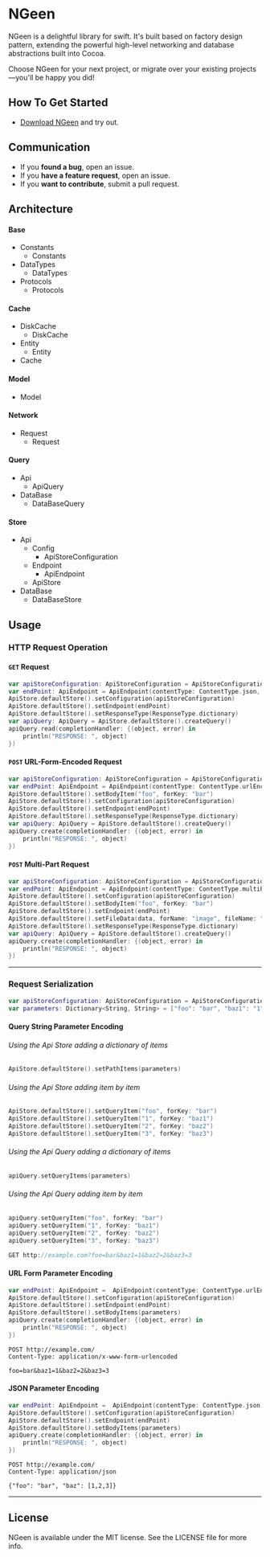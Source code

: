 NGeen
=====

NGeen is a delightful library for swift. It's built based on factory design pattern, extending the powerful high-level networking and database abstractions built into Cocoa.

Choose NGeen for your next project, or migrate over your existing projects—you'll be happy you did!

## How To Get Started

- [Download NGeen](https://github.com/NGeenLibraries/NGeen/archive/master.zip) and try out.

## Communication

- If you **found a bug**, open an issue.
- If you **have a feature request**, open an issue.
- If you **want to contribute**, submit a pull request.

## Architecture

#### Base
- Constants
	- Constants
- DataTypes
	- DataTypes
- Protocols
	- Protocols	

#### Cache
- DiskCache
	- DiskCache
- Entity
	- Entity
- Cache

#### Model

- Model

#### Network
- Request	
	- Request

#### Query
- Api	
	- ApiQuery
- DataBase	
	- DataBaseQuery

#### Store
- Api	
	- Config
		- ApiStoreConfiguration	
	- Endpoint
		- ApiEndpoint
	- ApiStore
- DataBase	
	- DataBaseStore

## Usage

### HTTP Request Operation 

#### `GET` Request

```swift 
var apiStoreConfiguration: ApiStoreConfiguration = ApiStoreConfiguration(headers: headers, host: "example.com", httpProtocol: "http")
var endPoint: ApiEndpoint = ApiEndpoint(contentType: ContentType.json, httpMethod: HttpMethod.get, path: "resources.json")
ApiStore.defaultStore().setConfiguration(apiStoreConfiguration)
ApiStore.defaultStore().setEndpoint(endPoint)
ApiStore.defaultStore().setResponseType(ResponseType.dictionary)
var apiQuery: ApiQuery = ApiStore.defaultStore().createQuery()
apiQuery.read(completionHandler: {(object, error) in
	println("RESPONSE: ", object)
})
```

#### `POST` URL-Form-Encoded Request

```swift
var apiStoreConfiguration: ApiStoreConfiguration = ApiStoreConfiguration(headers: headers, host: "example.com", httpProtocol: "http")
var endPoint: ApiEndpoint = ApiEndpoint(contentType: ContentType.urlEnconded, httpMethod: HttpMethod.post, path: "resources.json")
ApiStore.defaultStore().setBodyItem("foo", forKey: "bar")
ApiStore.defaultStore().setConfiguration(apiStoreConfiguration)
ApiStore.defaultStore().setEndpoint(endPoint)
ApiStore.defaultStore().setResponseType(ResponseType.dictionary)
var apiQuery: ApiQuery = ApiStore.defaultStore().createQuery()
apiQuery.create(completionHandler: {(object, error) in
	println("RESPONSE: ", object)
})
```

#### `POST` Multi-Part Request

```swift
var apiStoreConfiguration: ApiStoreConfiguration = ApiStoreConfiguration(headers: headers, host: "example.com", httpProtocol: "http")
var endPoint: ApiEndpoint = ApiEndpoint(contentType: ContentType.multiPartForm, httpMethod: HttpMethod.post, path: "resources.json")
ApiStore.defaultStore().setConfiguration(apiStoreConfiguration)
ApiStore.defaultStore().setBodyItem("foo", forKey: "bar")
ApiStore.defaultStore().setEndpoint(endPoint)
ApiStore.defaultStore().setFileData(data, forName: "image", fileName: "image.jpg", mimeType: "image/jpg")
ApiStore.defaultStore().setResponseType(ResponseType.dictionary)
var apiQuery: ApiQuery = ApiStore.defaultStore().createQuery()
apiQuery.create(completionHandler: {(object, error) in
	println("RESPONSE: ", object)
})
```

---

### Request Serialization

```swift
var apiStoreConfiguration: ApiStoreConfiguration = ApiStoreConfiguration(headers: headers, host: "example.com", httpProtocol: "http")
var parameters: Dictionary<String, String> = ["foo": "bar", "baz1": "1", "baz2": "2", "baz3": "3"]
```

#### Query String Parameter Encoding

###### Using the Api Store adding a dictionary of items

```swift
ApiStore.defaultStore().setPathItems(parameters)
```
###### Using the Api Store adding item by item

```swift
ApiStore.defaultStore().setQueryItem("foo", forKey: "bar")
ApiStore.defaultStore().setQueryItem("1", forKey: "baz1")
ApiStore.defaultStore().setQueryItem("2", forKey: "baz2")
ApiStore.defaultStore().setQueryItem("3", forKey: "baz3") 
```
###### Using the Api Query adding a dictionary of items

```swift
apiQuery.setQueryItems(parameters)
```

###### Using the Api Query adding item by item

```swift
apiQuery.setQueryItem("foo", forKey: "bar")
apiQuery.setQueryItem("1", forKey: "baz1")
apiQuery.setQueryItem("2", forKey: "baz2")
apiQuery.setQueryItem("3", forKey: "baz3")
```
```swift
GET http://example.com?foo=bar&baz1=1&baz2=2&baz3=3
```

#### URL Form Parameter Encoding

```swift
var endPoint: ApiEndpoint =  ApiEndpoint(contentType: ContentType.urlEnconded, httpMethod: HttpMethod.post, path: "resources.json")
ApiStore.defaultStore().setConfiguration(apiStoreConfiguration)
ApiStore.defaultStore().setEndpoint(endPoint)
ApiStore.defaultStore().setBodyItems(parameters)
apiQuery.create(completionHandler: {(object, error) in
	println("RESPONSE: ", object)
})
```

    POST http://example.com/
    Content-Type: application/x-www-form-urlencoded

    foo=bar&baz1=1&baz2=2&baz3=3

#### JSON Parameter Encoding

```swift
var endPoint: ApiEndpoint =  ApiEndpoint(contentType: ContentType.json, httpMethod: HttpMethod.post, path: "resources.json")
ApiStore.defaultStore().setConfiguration(apiStoreConfiguration)
ApiStore.defaultStore().setEndpoint(endPoint)
ApiStore.defaultStore().setBodyItems(parameters)
apiQuery.create(completionHandler: {(object, error) in
	println("RESPONSE: ", object)
})
```

    POST http://example.com/
    Content-Type: application/json

    {"foo": "bar", "baz": [1,2,3]}

---

## License

NGeen is available under the MIT license. See the LICENSE file for more info.